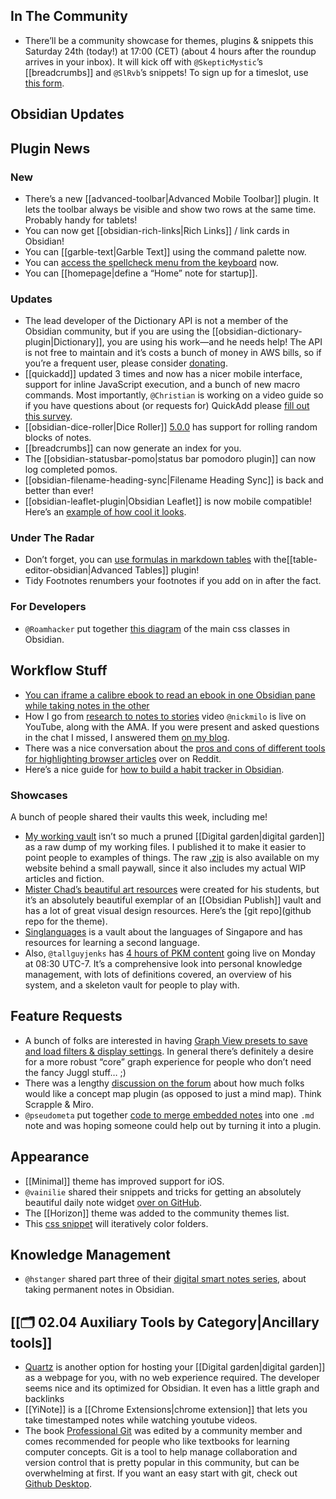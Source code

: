 ## In The Community

- There’ll be a community showcase for themes, plugins & snippets this Saturday 24th (today!) at 17:00 (CET) (about 4 hours after the roundup arrives in your inbox). It will kick off with `@SkepticMystic`’s [[breadcrumbs]] and `@SlRvb`’s snippets! To sign up for a timeslot, use [this form](https://forms.gle/GjCnroTx7roCdhuq6).

## Obsidian Updates

## Plugin News

### New

- There’s a new [[advanced-toolbar|Advanced Mobile Toolbar]] plugin. It lets the toolbar always be visible and show two rows at the same time. Probably handy for tablets!
- You can now get [[obsidian-rich-links|Rich Links]] / link cards in Obsidian!
- You can [[garble-text|Garble Text]] using the command palette now.
- You can [access the spellcheck menu from the keyboard](https://github.com/zapthedingbat/obsidian-keyboard-context-menu-fix-plugin) now.
- You can [[homepage|define a “Home” note for startup]].

### Updates

- The lead developer of the Dictionary API is not a member of the Obsidian community, but if you are using the [[obsidian-dictionary-plugin|Dictionary]], you are using his work—and he needs help! The API is not free to maintain and it’s costs a bunch of money in AWS bills, so if you’re a frequent user, please consider [donating](https://github.com/meetDeveloper/freeDictionaryAPI).
- [[quickadd]] updated 3 times and now has a nicer mobile interface, support for inline JavaScript execution, and a bunch of new macro commands. Most importantly, `@Christian` is working on a video guide so if you have questions about (or requests for) QuickAdd please [fill out this survey](https://forms.gle/6dAit3XKjVrcrxxS8).
- [[obsidian-dice-roller|Dice Roller]] [5.0.0](https://github.com/valentine195/obsidian-dice-roller) has support for rolling random blocks of notes.
- [[breadcrumbs]] can now generate an index for you.
- The [[obsidian-statusbar-pomo|status bar pomodoro plugin]] can now log completed pomos.
- [[obsidian-filename-heading-sync|Filename Heading Sync]] is back and better than ever!
- [[obsidian-leaflet-plugin|Obsidian Leaflet]] is now mobile compatible! Here’s an [example of how cool it looks](http://discordapp.com/channels/686053708261228577/805952223124520961/867574568574648352).

### Under The Radar

- Don’t forget, you can [use formulas in markdown tables](https://github.com/tgrosinger/advanced-tables-obsidian/blob/main/docs/help.md#using-formulas-in-markdown-tables) with the[[table-editor-obsidian|Advanced Tables]] plugin!
- Tidy Footnotes renumbers your footnotes if you add on in after the fact.

### For Developers

- `@Roamhacker` put together [this diagram](https://discord.com/channels/686053708261228577/702656734631821413/866632447944163348) of the main css classes in Obsidian.

## Workflow Stuff

- [You can iframe a calibre ebook to read an ebook in one Obsidian pane while taking notes in the other](https://forum.obsidian.md/t/workflow-reading-ebook-epub-mobi-azw-etc-in-obsidian/17977/7)
- How I go from [research to notes to stories](https://www.youtube.com/watch?v=8sxyYbh5mio) video `@nickmilo` is live on YouTube, along with the AMA. If you were present and asked questions in the chat I missed, I answered them [on my blog](https://eleanorkonik.com/now-available-my-notes-stories-shortform-articles/).
- There was a nice conversation about the [pros and cons of different tools for highlighting browser articles](https://www.reddit.com/r/ObsidianMD/comments/oo96v0/trying_to_collect_my_browsing_highlights_through/) over on Reddit.
- Here’s a nice guide for [how to build a habit tracker in Obsidian](https://www.owenvachell.com/how-to-build-a-habit-tracker-in-obsidian/).

### Showcases

A bunch of people shared their vaults this week, including me!

- [My working vault](https://forum.obsidian.md/t/iterative-rainbow-folder-colors-css/21066) isn’t so much a pruned [[Digital garden|digital garden]] as a raw dump of my working files. I published it to make it easier to point people to examples of things. The raw [.zip](https://newsletter.eleanorkonik.com/changelog-20210708/) is also available on my website behind a small paywall, since it also includes my actual WIP articles and fiction.
- [Mister Chad’s beautiful art resources](https://mister-chad.com/) were created for his students, but it’s an absolutely beautiful exemplar of an [[Obsidian Publish]] vault and has a lot of great visual design resources. Here’s the [git repo](github repo for the theme).
- [Singlanguages](https://publish.obsidian.md/singlanguages/500+Singlanguages/Welcome+Page) is a vault about the languages of Singapore and has resources for learning a second language.
- Also, `@tallguyjenks` has [4 hours of PKM content](https://youtu.be/wB89lJs5A3s) going live on Monday at 08:30 UTC-7. It’s a comprehensive look into personal knowledge management, with lots of definitions covered, an overview of his system, and a skeleton vault for people to play with.

## Feature Requests

- A bunch of folks are interested in having [Graph View presets to save and load filters & display settings](https://forum.obsidian.md/t/graph-view-presets-to-save-and-load-filters-display-settings/8131). In general there’s definitely a desire for a more robust “core” graph experience for people who don’t need the fancy Juggl stuff… ;)
- There was a lengthy [discussion on the forum](https://forum.obsidian.md/t/concept-map-plugin-idea/21256) about how much folks would like a concept map plugin (as opposed to just a mind map). Think Scrapple & Miro.
- `@pseudometa` put together [code to merge embedded notes](http://discordapp.com/channels/686053708261228577/722584061087842365/867858741370421269) into one `.md` note and was hoping someone could help out by turning it into a plugin.

## Appearance

- [[Minimal]] theme has improved support for iOS.
- `@vainilie` shared their snippets and tricks for getting an absolutely beautiful daily note widget [over on GitHub](https://github.com/ohlinn/vainilla-style#daily-note).
- The [[Horizon]] theme was added to the community themes list.
- This [css snippet](https://forum.obsidian.md/t/iterative-rainbow-folder-colors-css/21066) will iteratively color folders.

## Knowledge Management

- `@hstanger` shared part three of their [digital smart notes series](https://harleystagner.com/digital-smart-notes-in-obsidian-part-3-how-to-create-permanent-notes/), about taking permanent notes in Obsidian.

## [[🗂️ 02.04 Auxiliary Tools by Category|Ancillary tools]]

- [Quartz](https://quartz.jzhao.xyz/) is another option for hosting your [[Digital garden|digital garden]] as a webpage for you, with no web experience required. The developer seems nice and its optimized for Obsidian. It even has a little graph and backlinks
- [[YiNote]] is a [[Chrome Extensions|chrome extension]] that lets you take timestamped notes while watching youtube videos.
- The book [Professional Git](https://www.amazon.com/Professional-Git-Brent-Laster/dp/111928497X) was edited by a community member and comes recommended for people who like textbooks for learning computer concepts. Git is a tool to help manage collaboration and version control that is pretty popular in this community, but can be overwhelming at first. If you want an easy start with git, check out [Github Desktop](https://desktop.github.com/).
